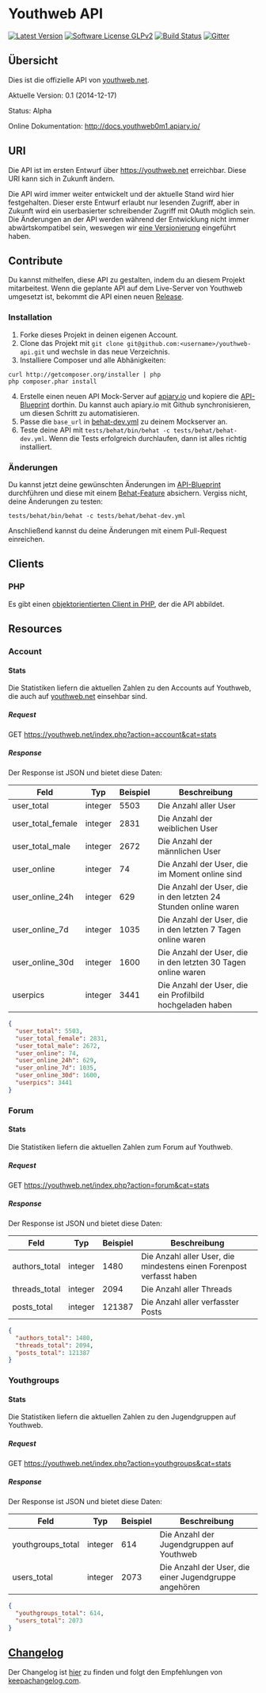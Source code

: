 # Youthweb API

[![Latest Version](https://img.shields.io/github/release/youthweb/youthweb-api.svg?style=flat-square)](https://github.com/youthweb/youthweb-api/releases)
[![Software License GLPv2](http://img.shields.io/badge/License-GPLv2-brightgreen.svg?style=flat-square)](LICENSE)
[![Build Status](http://img.shields.io/travis/youthweb/youthweb-api.svg?style=flat-square)](https://travis-ci.org/youthweb/youthweb-api)
[![Gitter](https://badges.gitter.im/Join%20Chat.svg)](https://gitter.im/youthweb/youthweb-api?utm_source=badge&utm_medium=badge&utm_campaign=pr-badge&utm_content=badge)

## Übersicht

Dies ist die offizielle API von [youthweb.net](https://youthweb.net).

Aktuelle Version: 0.1 (2014-12-17)

Status: Alpha

Online Dokumentation: http://docs.youthweb0m1.apiary.io/

## URI

Die API ist im ersten Entwurf über https://youthweb.net erreichbar. Diese URI kann sich in Zukunft ändern.

Die API wird immer weiter entwickelt und der aktuelle Stand wird hier festgehalten. Dieser erste Entwurf erlaubt nur lesenden Zugriff, aber in Zukunft wird ein userbasierter schreibender Zugriff mit OAuth möglich sein. Die Änderungen an der API werden während der Entwicklung nicht immer abwärtskompatibel sein, weswegen wir [eine Versionierung](http://semver.org/) eingeführt haben.

## Contribute

Du kannst mithelfen, diese API zu gestalten, indem du an diesem Projekt mitarbeitest. Wenn die geplante API auf dem Live-Server von Youthweb umgesetzt ist, bekommt die API einen neuen [Release](https://github.com/youthweb/youthweb-api/releases).

### Installation

1. Forke dieses Projekt in deinen eigenen Account.
2. Clone das Projekt mit ```git clone git@github.com:<username>/youthweb-api.git``` und wechsle in das neue Verzeichnis.
3. Installiere Composer und alle Abhänigkeiten:

  ```
  curl http://getcomposer.org/installer | php
  php composer.phar install
  ```
4. Erstelle einen neuen API Mock-Server auf [apiary.io](http://apiary.io/) und kopiere die [API-Blueprint](https://github.com/youthweb/youthweb-api/blob/master/apiary.apib) dorthin. Du kannst auch apiary.io mit Github synchronisieren, um diesen Schritt zu automatisieren.
5. Passe die ```base_url``` in [behat-dev.yml](https://github.com/youthweb/youthweb-api/blob/master/tests/behat/behat-dev.yml) zu deinem Mockserver an.
6. Teste deine API mit ```tests/behat/bin/behat -c tests/behat/behat-dev.yml```. Wenn die Tests erfolgreich durchlaufen, dann ist alles richtig installiert.

### Änderungen

Du kannst jetzt deine gewünschten Änderungen im  [API-Blueprint](https://github.com/youthweb/youthweb-api/blob/master/apiary.apib) durchführen und diese mit einem [Behat-Feature](https://github.com/youthweb/youthweb-api/tree/master/tests/behat/features) absichern. Vergiss nicht, deine Änderungen zu testen:

```tests/behat/bin/behat -c tests/behat/behat-dev.yml```

Anschließend kannst du deine Änderungen mit einem Pull-Request einreichen.

## Clients

### PHP

Es gibt einen [objektorientierten Client in PHP](https://github.com/youthweb/php-youthweb-api), der die API abbildet.

## Resources

### Account

#### Stats

Die Statistiken liefern die aktuellen Zahlen zu den Accounts auf Youthweb, die auch auf [youthweb.net](https://youthweb.net) einsehbar sind.

##### Request

GET https://youthweb.net/index.php?action=account&cat=stats

##### Response

Der Response ist JSON und bietet diese Daten:

Feld | Typ | Beispiel | Beschreibung
-----|-----|----------|-------------
user_total | integer | 5503 | Die Anzahl aller User
user_total_female | integer | 2831 | Die Anzahl der weiblichen User
user_total_male | integer | 2672 | Die Anzahl der männlichen User
user_online | integer | 74 | Die Anzahl der User, die im Moment online sind
user_online_24h | integer | 629 | Die Anzahl der User, die in den letzten 24 Stunden online waren
user_online_7d | integer | 1035 | Die Anzahl der User, die in den letzten 7 Tagen online waren
user_online_30d | integer | 1600 | Die Anzahl der User, die in den letzten 30 Tagen online waren
userpics | integer | 3441 | Die Anzahl der User, die ein Profilbild hochgeladen haben

```json
{
  "user_total": 5503,
  "user_total_female": 2831,
  "user_total_male": 2672,
  "user_online": 74,
  "user_online_24h": 629,
  "user_online_7d": 1035,
  "user_online_30d": 1600,
  "userpics": 3441
}
```

### Forum

#### Stats

Die Statistiken liefern die aktuellen Zahlen zum Forum auf Youthweb.

##### Request

GET https://youthweb.net/index.php?action=forum&cat=stats

##### Response

Der Response ist JSON und bietet diese Daten:

Feld | Typ | Beispiel | Beschreibung
-----|-----|----------|-------------
authors_total | integer | 1480 | Die Anzahl aller User, die mindestens einen Forenpost verfasst haben
threads_total | integer | 2094 | Die Anzahl aller Threads
posts_total | integer | 121387 | Die Anzahl aller verfasster Posts

```json
{
  "authors_total": 1480,
  "threads_total": 2094,
  "posts_total": 121387
}
```

### Youthgroups

#### Stats

Die Statistiken liefern die aktuellen Zahlen zu den Jugendgruppen auf Youthweb.

##### Request

GET https://youthweb.net/index.php?action=youthgroups&cat=stats

##### Response

Der Response ist JSON und bietet diese Daten:

Feld | Typ | Beispiel | Beschreibung
-----|-----|----------|-------------
youthgroups_total | integer | 614 | Die Anzahl der Jugendgruppen auf Youthweb
users_total | integer | 2073 | Die Anzahl der User, die einer Jugendgruppe angehören

```json
{
  "youthgroups_total": 614,
  "users_total": 2073
}
```

## [Changelog](https://github.com/youthweb/youthweb-api/blob/master/CHANGELOG.md)

Der Changelog ist [hier](https://github.com/youthweb/youthweb-api/blob/master/CHANGELOG.md) zu finden und folgt den Empfehlungen von [keepachangelog.com](http://keepachangelog.com/).
